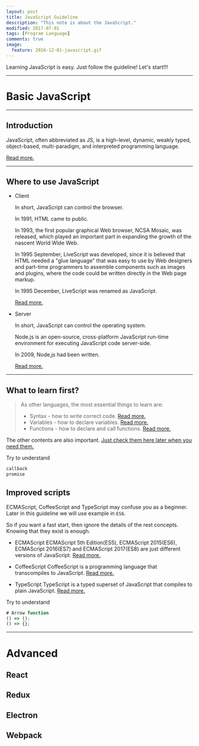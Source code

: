 ```yaml
---
layout: post
title: JavaScript Guideline
description: "This note is about the JavaScript."
modified: 2017-07-01
tags: [Program Language]
comments: true
image:
  feature: 2016-12-01-javascript.gif
---
```


Learning JavaScript is easy.
Just follow the guideline!
Let's start!!!

---

# Basic JavaScript

---

## Introduction

JavaScript, often abbreviated as JS, is a high-level, dynamic, weakly typed, object-based, multi-paradigm, and interpreted programming language.

<a href="https://en.wikipedia.org/wiki/JavaScript" target="_blank">Read more.</a>

---

## Where to use JavaScript

+ Client

    In short, JavaScript can control the browser.

    In 1991, HTML came to public.

    In 1993, the first popular graphical Web browser, NCSA Mosaic, was released, which played an important part in expanding the growth of the nascent World Wide Web.

    In 1995 September, LiveScript was developed, since it is believed that HTML needed a "glue language" that was easy to use by Web designers and part-time programmers to assemble components such as images and plugins, where the code could be written directly in the Web page markup.

    In 1995 December, LiveScript was renamed as JavaScript.

    <a href="https://en.wikipedia.org/wiki/JavaScript#Beginnings_at_Netscape" target="_blank">Read more.</a>

+ Server

    In short, JavaScript can control the operating system.

    Node.js is an open-source, cross-platform JavaScript run-time environment for executing JavaScript code server-side.

    In 2009, Node,js had been written.

    <a href="https://en.wikipedia.org/wiki/JavaScript#Beginnings_at_Netscape" target="_blank">Read more.</a>

---

## What to learn first?

> As other languages, the most essential things to learn are:
> + Syntax - how to write correct code.
>   <a href="https://www.w3schools.com/js/js_syntax.asp" target="_blank">Read more.</a>
> + Variables - how to declare variables.
>   <a href="https://www.w3schools.com/js/js_variables.asp" target="_blank">Read more.</a>
> + Functions - how to declare and call functions.
>   <a href="https://www.w3schools.com/js/js_functions.asp" target="_blank">Read more.</a>

The other contents are also important. <a href="https://www.w3schools.com/js/default.asp" target="_blank">Just check them here later when you need them.</a>

Try to understand

```bash
callback
promise
```

## Improved scripts

ECMAScript, CoffeeScript and TypeScript may confuse you as a beginner.
Later in this guideline we will use example in `ES6`.

So if you want a fast start, then ignore the details of the rest concepts.
Knowing that they exist is enough.

+ ECMAScript
  ECMAScript 5th Edition(ES5), ECMAScript 2015(ES6), ECMAScript 2016(ES7) and ECMAScript 2017(ES8) are just different versions of JavaScript. <a href="https://en.wikipedia.org/wiki/ECMAScript" target="_blank">Read more.</a>

+ CoffeeScript
  CoffeeScript is a programming language that transcompiles to JavaScript. <a href="https://en.wikipedia.org/wiki/CoffeeScript" target="_blank">Read more.</a>

+ TypeScript
  TypeScript is a typed superset of JavaScript that compiles to plain JavaScript. <a href="https://en.wikipedia.org/wiki/TypeScript" target="_blank">Read more.</a>

Try to understand

```javascript
# Arrow function
() => ();
() => {};

```

---

# Advanced

## React

## Redux

## Electron

## Webpack
